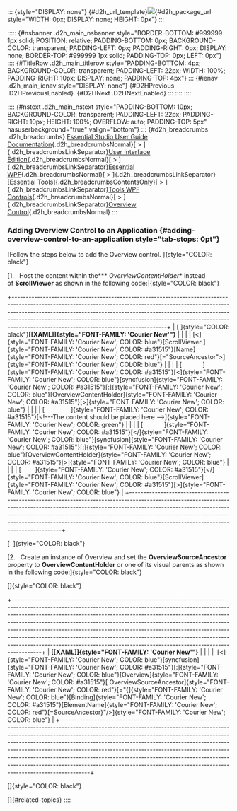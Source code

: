 ::: {style="DISPLAY: none"}
[](ms-xhelp:///?Id=d2h_url_template){#d2h_url_template}![](!package_url!){#d2h_package_url style="WIDTH: 0px; DISPLAY: none; HEIGHT: 0px"}
:::

::::: {#nsbanner .d2h_main_nsbanner style="BORDER-BOTTOM: #999999 1px solid; POSITION: relative; PADDING-BOTTOM: 0px; BACKGROUND-COLOR: transparent; PADDING-LEFT: 0px; PADDING-RIGHT: 0px; DISPLAY: none; BORDER-TOP: #999999 1px solid; PADDING-TOP: 0px; LEFT: 0px"}
:::: {#TitleRow .d2h_main_titlerow style="PADDING-BOTTOM: 4px; BACKGROUND-COLOR: transparent; PADDING-LEFT: 22px; WIDTH: 100%; PADDING-RIGHT: 10px; DISPLAY: none; PADDING-TOP: 4px"}
::: {#ienav .d2h_main_ienav style="DISPLAY: none"}
[](ms-xhelp:///?Id=86975504-42bb-492f-89e2-124d6b77926d){#D2HPrevious .D2HPreviousEnabled}  [](ms-xhelp:///?Id=684e2c81-9ab0-44e7-b937-e393bbc6cb04){#D2HNext .D2HNextEnabled}
:::
::::
:::::

:::: {#nstext .d2h_main_nstext style="PADDING-BOTTOM: 10px; BACKGROUND-COLOR: transparent; PADDING-LEFT: 22px; PADDING-RIGHT: 10px; HEIGHT: 100%; OVERFLOW: auto; PADDING-TOP: 5px" hasuserbackground="true" valign="bottom"}
::: {#d2h_breadcrumbs .d2h_breadcrumbs}
[Essential Studio User Guide Documentation](ms-xhelp:///?Id=12457748-09e3-4d74-a240-8e049cedf030){.d2h_breadcrumbsNormal}[ \> ]{.d2h_breadcrumbsLinkSeparator}[User Interface Edition](ms-xhelp:///?Id=c29296b7-531c-413b-a0ec-488ca1f7f669){.d2h_breadcrumbsNormal}[ \> ]{.d2h_breadcrumbsLinkSeparator}[Essential WPF](ms-xhelp:///?Id=7f4f82c5-151c-4262-94d0-75c4626c77bc){.d2h_breadcrumbsNormal}[ \> ]{.d2h_breadcrumbsLinkSeparator}[Essential Tools]{.d2h_breadcrumbsContentsOnly}[ \> ]{.d2h_breadcrumbsLinkSeparator}[Tools WPF Controls](ms-xhelp:///?Id=2ea58a12-9426-4a63-96b4-89eb80232c2c){.d2h_breadcrumbsNormal}[ \> ]{.d2h_breadcrumbsLinkSeparator}[Overview Control](ms-xhelp:///?Id=55833208-660b-4ff4-b706-6b44d9758a2c){.d2h_breadcrumbsNormal}
:::

### Adding Overview Control to an Application {#adding-overview-control-to-an-application style="tab-stops: 0pt"}

[Follow the steps below to add the Overview control. ]{style="COLOR: black"}

[1.   Host the content within the*** *OverviewContentHolder** instead of **ScrollViewer** as shown in the following code:]{style="COLOR: black"}

+------------------------------------------------------------------------------------------------------------------------------------------------------------------------------------------------------------------------------------------------------------------------------------------------------------------------------------------------------------------------------+
| [ ]{style="COLOR: black"}**[\[XAML\]]{style="FONT-FAMILY: 'Courier New'"}**                                                                                                                                                                                                                                                                                                  |
|                                                                                                                                                                                                                                                                                                                                                                              |
| [\<]{style="FONT-FAMILY: 'Courier New'; COLOR: blue"}[ScrollViewer ]{style="FONT-FAMILY: 'Courier New'; COLOR: #a31515"}[Name]{style="FONT-FAMILY: 'Courier New'; COLOR: red"}[=\"SourceAncestor\"\>]{style="FONT-FAMILY: 'Courier New'; COLOR: blue"}                                                                                                                       |
|                                                                                                                                                                                                                                                                                                                                                                              |
| [            ]{style="FONT-FAMILY: 'Courier New'; COLOR: #a31515"}[\<]{style="FONT-FAMILY: 'Courier New'; COLOR: blue"}[syncfusion]{style="FONT-FAMILY: 'Courier New'; COLOR: #a31515"}[:]{style="FONT-FAMILY: 'Courier New'; COLOR: blue"}[OverviewContentHolder]{style="FONT-FAMILY: 'Courier New'; COLOR: #a31515"}[\>]{style="FONT-FAMILY: 'Courier New'; COLOR: blue"}  |
|                                                                                                                                                                                                                                                                                                                                                                              |
| [               ]{style="FONT-FAMILY: 'Courier New'; COLOR: #a31515"}[\<!---The content should be placed here \--\>]{style="FONT-FAMILY: 'Courier New'; COLOR: green"}                                                                                                                                                                                                       |
|                                                                                                                                                                                                                                                                                                                                                                              |
| [            ]{style="FONT-FAMILY: 'Courier New'; COLOR: #a31515"}[\</]{style="FONT-FAMILY: 'Courier New'; COLOR: blue"}[syncfusion]{style="FONT-FAMILY: 'Courier New'; COLOR: #a31515"}[:]{style="FONT-FAMILY: 'Courier New'; COLOR: blue"}[OverviewContentHolder]{style="FONT-FAMILY: 'Courier New'; COLOR: #a31515"}[\>]{style="FONT-FAMILY: 'Courier New'; COLOR: blue"} |
|                                                                                                                                                                                                                                                                                                                                                                              |
| [        ]{style="FONT-FAMILY: 'Courier New'; COLOR: #a31515"}[\</]{style="FONT-FAMILY: 'Courier New'; COLOR: blue"}[ScrollViewer]{style="FONT-FAMILY: 'Courier New'; COLOR: #a31515"}[\>]{style="FONT-FAMILY: 'Courier New'; COLOR: blue"}                                                                                                                                  |
+------------------------------------------------------------------------------------------------------------------------------------------------------------------------------------------------------------------------------------------------------------------------------------------------------------------------------------------------------------------------------+

[  ]{style="COLOR: black"}

[2.   Create an instance of Overview and set the **OverviewSourceAncestor** property to **OverviewContentHolder** or one of its visual parents as shown in the following code:]{style="COLOR: black"}

[]{style="COLOR: black"} 

+----------------------------------------------------------------------------------------------------------------------------------------------------------------------------------------------------------------------------------------------------------------------------------------------------------------------------------------------------------------------------------------------------------------------------------------------------------------------------------------------------------------------------------------------------------------------------+
| **[\[XAML\]]{style="FONT-FAMILY: 'Courier New'"}**                                                                                                                                                                                                                                                                                                                                                                                                                                                                                                                         |
|                                                                                                                                                                                                                                                                                                                                                                                                                                                                                                                                                                            |
|  [\<]{style="FONT-FAMILY: 'Courier New'; COLOR: blue"}[syncfusion]{style="FONT-FAMILY: 'Courier New'; COLOR: #a31515"}[:]{style="FONT-FAMILY: 'Courier New'; COLOR: blue"}[Overview]{style="FONT-FAMILY: 'Courier New'; COLOR: #a31515"}[ OverviewSourceAncestor]{style="FONT-FAMILY: 'Courier New'; COLOR: red"}[=\"{]{style="FONT-FAMILY: 'Courier New'; COLOR: blue"}[Binding]{style="FONT-FAMILY: 'Courier New'; COLOR: #a31515"}[ElementName]{style="FONT-FAMILY: 'Courier New'; COLOR: red"}[=SourceAncestor}\"/\>]{style="FONT-FAMILY: 'Courier New'; COLOR: blue"} |
+----------------------------------------------------------------------------------------------------------------------------------------------------------------------------------------------------------------------------------------------------------------------------------------------------------------------------------------------------------------------------------------------------------------------------------------------------------------------------------------------------------------------------------------------------------------------------+

[]{style="COLOR: black"} 

[]{#related-topics}
::::
